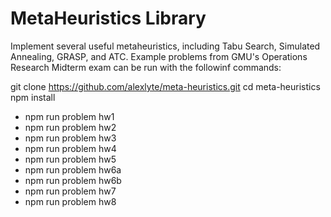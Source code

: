 # MetaHeuristics Library

Implement several useful metaheuristics, including Tabu Search, Simulated Annealing, GRASP, and ATC. 
Example problems from GMU's Operations Research Midterm exam can be run with the followinf commands: 


git clone https://github.com/alexlyte/meta-heuristics.git
cd meta-heuristics
npm install


- npm run problem hw1
- npm run problem hw2
- npm run problem hw3
- npm run problem hw4
- npm run problem hw5
- npm run problem hw6a
- npm run problem hw6b
- npm run problem hw7
- npm run problem hw8


